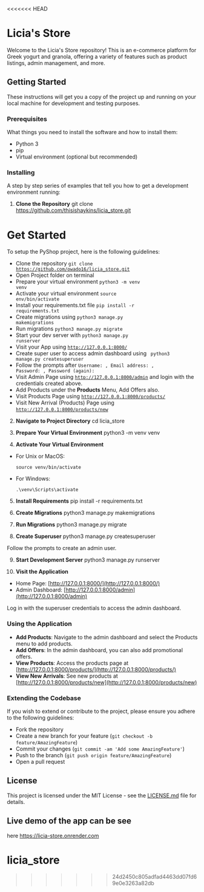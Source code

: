 <<<<<<< HEAD
# Licia's Store

Welcome to the Licia's Store repository! This is an e-commerce platform for Greek yogurt and granola, offering a variety of features such as product listings, admin management, and more.

## Getting Started

These instructions will get you a copy of the project up and running on your local machine for development and testing purposes.

### Prerequisites

What things you need to install the software and how to install them:

- Python 3
- pip
- Virtual environment (optional but recommended)

### Installing

A step by step series of examples that tell you how to get a development environment running:

1. **Clone the Repository**
   git clone https://github.com/thisishaykins/licia_store.git

# Get Started
To setup the PyShop project, here is the following guidelines:
* Clone the repository <code>git clone https://github.com/owado16/licia_store.git</code>
* Open Project folder on terminal 
* Prepare your virtual environment <code>python3 -m venv venv</code> 
* Activate your virtual environment <code>source env/bin/activate</code>
* Install your requirements.txt file <code>pip install -r requirements.txt</code>
* Create migrations using <code>python3 manage.py makemigrations</code> 
* Run migrations <code>python3 manage.py migrate</code>
* Start your dev server with <code>python3 manage.py runserver</code>
* Visit your App using <code>http://127.0.0.1:8000/</code>
* Create super user to access admin dashboard using <code> python3 manage.py createsuperuser</code>
* Follow the prompts after <code>Username: , Email address: , Password: , Password (again): </code>
* Visit Admin Page using <code>http://127.0.0.1:8000/admin</code> and login with the credentials created above.
* Add Products under the <b>Products</b> Menu, Add Offers also.
* Visit Products Page using <code>http://127.0.0.1:8000/products/</code>
* Visit New Arrival (Products) Page using <code>http://127.0.0.1:8000/products/new</code>




2. **Navigate to Project Directory**
   cd licia_store
3. **Prepare Your Virtual Environment**
   python3 -m venv venv
   
4. **Activate Your Virtual Environment**
- For Unix or MacOS:
  ```
  source venv/bin/activate
  ```
- For Windows:
  ```
  .\venv\Scripts\activate
  ```

5. **Install Requirements**
pip install -r requirements.txt


6. **Create Migrations**
python3 manage.py makemigrations


7. **Run Migrations**
python3 manage.py migrate


8. **Create Superuser**
python3 manage.py createsuperuser

Follow the prompts to create an admin user.

9. **Start Development Server**
python3 manage.py runserver


10. **Visit the Application**
 - Home Page: [http://127.0.0.1:8000/](http://127.0.0.1:8000/)
 - Admin Dashboard: [http://127.0.0.1:8000/admin](http://127.0.0.1:8000/admin)

 Log in with the superuser credentials to access the admin dashboard.

### Using the Application

- **Add Products**: Navigate to the admin dashboard and select the Products menu to add products.
- **Add Offers**: In the admin dashboard, you can also add promotional offers.
- **View Products**: Access the products page at [http://127.0.0.1:8000/products/](http://127.0.0.1:8000/products/)
- **View New Arrivals**: See new products at [http://127.0.0.1:8000/products/new](http://127.0.0.1:8000/products/new)

### Extending the Codebase

If you wish to extend or contribute to the project, please ensure you adhere to the following guidelines:
- Fork the repository
- Create a new branch for your feature (`git checkout -b feature/AmazingFeature`)
- Commit your changes (`git commit -am 'Add some AmazingFeature'`)
- Push to the branch (`git push origin feature/AmazingFeature`)
- Open a pull request

## License

This project is licensed under the MIT License - see the [LICENSE.md](LICENSE.md) file for details.
   

## Live demo of the app can be see 
here https://licia-store.onrender.com



# licia_store
>>>>>>> 24d2450c805adfad4463dd07fd69e0e3263a82db